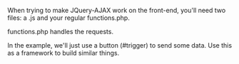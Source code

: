 When trying to make JQuery-AJAX work on the front-end, you'll need two files: a .js and your regular functions.php.

functions.php handles the requests. 

In the example, we'll just use a button (#trigger) to send some data. Use this as a framework to build similar things. 
